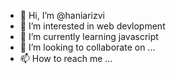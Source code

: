 - 👋 Hi, I’m @haniarizvi
- 👀 I’m interested in web devlopment
- 🌱 I’m currently learning javascript
- 💞️ I’m looking to collaborate on ...
- 📫 How to reach me ...

<!---
haniarizvi/haniarizvi is a ✨ special ✨ repository because its `README.md` (this file) appears on your GitHub profile.
You can click the Preview link to take a look at your changes.
--->

